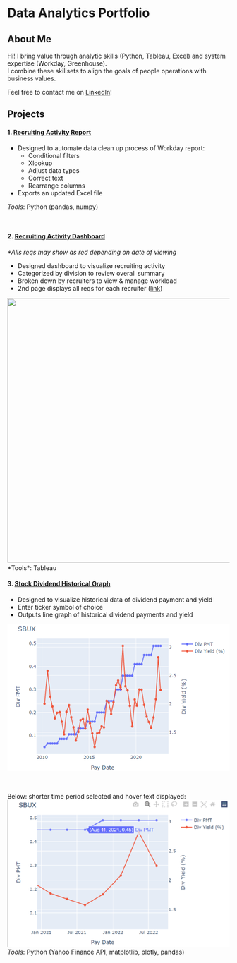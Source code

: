 # Data Analytics Portfolio  
  
## About Me  
Hi! I bring value through analytic skills (Python, Tableau, Excel) and system expertise (Workday, Greenhouse).  
I combine these skillsets to align the goals of people operations with business values.  
  
Feel free to contact me on [LinkedIn](https://www.linkedin.com/in/leoykim/)!  

## Projects
#### 1. [Recruiting Activity Report](https://github.com/leoykim/TA-Jobs-Summary-Workday-Cleanup)  
* Designed to automate data clean up process of Workday report:
  * Conditional filters
  * Xlookup
  * Adjust data types
  * Correct text
  * Rearrange columns
* Exports an updated Excel file
  
*Tools*: Python (pandas, numpy)  
  
<br/>  
  
#### 2. [Recruiting Activity Dashboard](https://public.tableau.com/views/RecruitingDashboard_16517993039310/ActiveReq?:language=en-US&:display_count=n&:origin=viz_share_link)  
_\*Alls reqs may show as red depending on date of viewing_
* Designed dashboard to visualize recruiting activity
* Categorized by division to review overall summary
* Broken down by recruiters to view & manage workload
* 2nd page displays all reqs for each recruiter ([link](https://public.tableau.com/views/RecruitingDashboard_16517993039310/ActiveReq?:language=en-US&:display_count=n&:origin=viz_share_link))
  
<img src="https://i.imgur.com/ggQTCdt.png" width="800" height="600">  
*Tools*: Tableau  
  
<br/>  

#### 3. [Stock Dividend Historical Graph](https://github.com/leoykim/yahoo-finance-dividend-analysis)   
* Designed to visualize historical data of dividend payment and yield
* Enter ticker symbol of choice
* Outputs line graph of historical dividend payments and yield 

![graph](graph-dividend-.png)
  
<br/>  
  
Below: shorter time period selected and hover text displayed:  
![graph](graph-dividend-zoom-and-hover.png)  
*Tools*: Python (Yahoo Finance API, matplotlib, plotly, pandas) 
  
